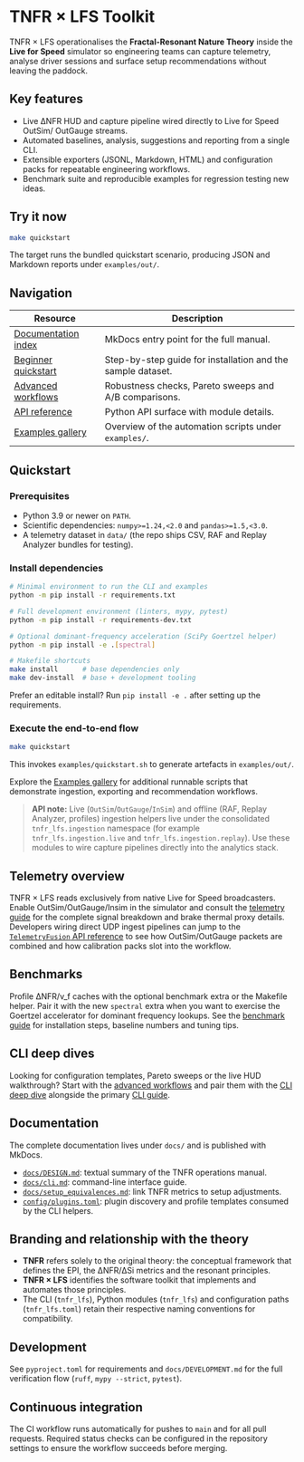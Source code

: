 # TNFR × LFS Toolkit

TNFR × LFS operationalises the **Fractal-Resonant Nature Theory** inside the
**Live for Speed** simulator so engineering teams can capture telemetry, analyse
driver sessions and surface setup recommendations without leaving the paddock.

## Key features

- Live ΔNFR HUD and capture pipeline wired directly to Live for Speed OutSim/
  OutGauge streams.
- Automated baselines, analysis, suggestions and reporting from a single CLI.
- Extensible exporters (JSONL, Markdown, HTML) and configuration packs for
  repeatable engineering workflows.
- Benchmark suite and reproducible examples for regression testing new ideas.

## Try it now

```bash
make quickstart
```

The target runs the bundled quickstart scenario, producing JSON and Markdown
reports under `examples/out/`.

## Navigation

| Resource | Description |
| --- | --- |
| [Documentation index](docs/index.md) | MkDocs entry point for the full manual. |
| [Beginner quickstart](docs/tutorials.md) | Step-by-step guide for installation and the sample dataset. |
| [Advanced workflows](docs/advanced_workflows.md) | Robustness checks, Pareto sweeps and A/B comparisons. |
| [API reference](docs/api_reference.md) | Python API surface with module details. |
| [Examples gallery](docs/examples.md) | Overview of the automation scripts under `examples/`. |

## Quickstart

### Prerequisites

- Python 3.9 or newer on `PATH`.
- Scientific dependencies: `numpy>=1.24,<2.0` and `pandas>=1.5,<3.0`.
- A telemetry dataset in `data/` (the repo ships CSV, RAF and Replay Analyzer
  bundles for testing).

### Install dependencies

```bash
# Minimal environment to run the CLI and examples
python -m pip install -r requirements.txt

# Full development environment (linters, mypy, pytest)
python -m pip install -r requirements-dev.txt

# Optional dominant-frequency acceleration (SciPy Goertzel helper)
python -m pip install -e .[spectral]

# Makefile shortcuts
make install      # base dependencies only
make dev-install  # base + development tooling
```

Prefer an editable install? Run `pip install -e .` after setting up the
requirements.

### Execute the end-to-end flow

```bash
make quickstart
```

This invokes `examples/quickstart.sh` to generate artefacts in `examples/out/`.

Explore the [Examples gallery](docs/examples.md) for additional runnable
scripts that demonstrate ingestion, exporting and recommendation workflows.

> **API note:** Live (`OutSim`/`OutGauge`/`InSim`) and offline (RAF, Replay
> Analyzer, profiles) ingestion helpers live under the consolidated
> `tnfr_lfs.ingestion` namespace (for example
> `tnfr_lfs.ingestion.live` and `tnfr_lfs.ingestion.replay`). Use these
> modules to wire capture pipelines directly into the analytics stack.

## Telemetry overview

TNFR × LFS reads exclusively from native Live for Speed broadcasters. Enable
OutSim/OutGauge/Insim in the simulator and consult the
[telemetry guide](docs/telemetry.md) for the complete signal breakdown and brake
thermal proxy details. Developers wiring direct UDP ingest pipelines can jump to
the [`TelemetryFusion` API reference](docs/api_reference.md#tnfr_lfsingestionlivetelemetryfusion)
to see how OutSim/OutGauge packets are combined and how calibration packs slot
into the workflow.

## Benchmarks

Profile ΔNFR/ν_f caches with the optional benchmark extra or the Makefile helper.
Pair it with the new ``spectral`` extra when you want to exercise the Goertzel
accelerator for dominant frequency lookups. See the [benchmark guide](docs/benchmarks.md)
for installation steps, baseline numbers and tuning tips.

## CLI deep dives

Looking for configuration templates, Pareto sweeps or the live HUD walkthrough?
Start with the [advanced workflows](docs/advanced_workflows.md) and pair them
with the [CLI deep dive](docs/cli_deep_dive.md) alongside the primary
[CLI guide](docs/cli.md).

## Documentation

The complete documentation lives under `docs/` and is published with MkDocs.

- [`docs/DESIGN.md`](docs/DESIGN.md): textual summary of the TNFR operations manual.
- [`docs/cli.md`](docs/cli.md): command-line interface guide.
- [`docs/setup_equivalences.md`](docs/setup_equivalences.md): link TNFR metrics to
  setup adjustments.
- [`config/plugins.toml`](config/plugins.toml): plugin discovery and profile
  templates consumed by the CLI helpers.

## Branding and relationship with the theory

- **TNFR** refers solely to the original theory: the conceptual framework that
  defines the EPI, the ΔNFR/ΔSi metrics and the resonant principles.
- **TNFR × LFS** identifies the software toolkit that implements and automates
  those principles.
- The CLI (`tnfr_lfs`), Python modules (`tnfr_lfs`) and configuration paths
  (`tnfr_lfs.toml`) retain their respective naming conventions for
  compatibility.

## Development

See `pyproject.toml` for requirements and `docs/DEVELOPMENT.md` for the full
verification flow (`ruff`, `mypy --strict`, `pytest`).

## Continuous integration

The CI workflow runs automatically for pushes to `main` and for all pull
requests. Required status checks can be configured in the repository settings
to ensure the workflow succeeds before merging.
